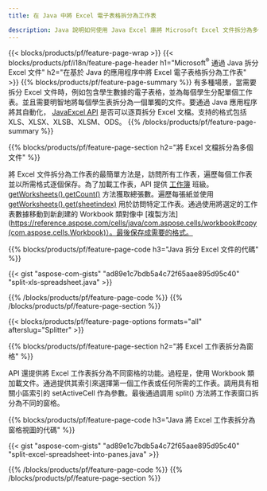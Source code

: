 ```yaml
---
title: 在 Java 中將 Excel 電子表格拆分為工作表

description: Java 說明如何使用 Java Excel 庫將 Microsoft Excel 文件拆分為多個文檔的源代碼
---
```

{{< blocks/products/pf/feature-page-wrap >}}
{{< blocks/products/pf/i18n/feature-page-header h1="Microsoft<sup>&reg;</sup> 通過 Java 拆分 Excel 文件" h2="在基於 Java 的應用程序中將 Excel 電子表格拆分為工作表" >}}
{{% blocks/products/pf/feature-page-summary %}}
有多種場景，當需要拆分 Excel 文件時，例如包含學生數據的電子表格，並為每個學生分配單個工作表。並且需要明智地將每個學生表拆分為一個單獨的文件。要通過 Java 應用程序將其自動化， [JavaExcel API](/cells/java/) 是否可以逐頁拆分 Excel 文檔。支持的格式包括 XLS、XLSX、XLSB、XLSM、ODS。 
{{% /blocks/products/pf/feature-page-summary %}}

{{% blocks/products/pf/feature-page-section h2="將 Excel 文檔拆分為多個文件" %}}

將 Excel 文件拆分為工作表的最簡單方法是，訪問所有工作表，遍歷每個工作表並以所需格式逐個保存。為了加載工作表，API 提供 [工作簿](https://reference.aspose.com/cells/java/com.aspose.cells/Workbook) 班級。 [getWorksheets().getCount()](https://reference.aspose.com/cells/java/com.aspose.cells/worksheetcollection#Count) 方法獲取總張數。遍歷每張紙並使用 [getWorksheets().get(sheetindex)](https://reference.aspose.com/cells/java/com.aspose.cells/worksheetcollection#get) 用於訪問特定工作表。通過使用將選定的工作表數據移動到新創建的 Workbook 類對像中 [複製方法](https://reference.aspose.com/cells/java/com.aspose.cells/workbook#copy(com.aspose.cells.Workbook)）。最後保存成需要的格式。

{{% blocks/products/pf/feature-page-code h3="Java 拆分 Excel 文件的代碼" %}}

{{< gist "aspose-com-gists" "ad89e1c7bdb5a4c72f65aae895d95c40" "split-xls-spreadsheet.java" >}}

{{% /blocks/products/pf/feature-page-code %}}
{{% /blocks/products/pf/feature-page-section %}}

{{< blocks/products/pf/feature-page-options formats="all" afterslug="Splitter" >}}

{{% blocks/products/pf/feature-page-section h2="將 Excel 工作表拆分為窗格" %}}

API 還提供將 Excel 工作表拆分為不同窗格的功能。過程是，使用 Workbook 類加載文件。通過提供其索引來選擇第一個工作表或任何所需的工作表。調用具有相關小區索引的 setActiveCell 作為參數。最後通過調用 split() 方法將工作表窗口拆分為不同的窗格。

{{% blocks/products/pf/feature-page-code h3="Java 將 Excel 工作表拆分為窗格視圖的代碼" %}}

{{< gist "aspose-com-gists" "ad89e1c7bdb5a4c72f65aae895d95c40" "split-excel-spreadsheet-into-panes.java" >}}

{{% /blocks/products/pf/feature-page-code %}}
{{% /blocks/products/pf/feature-page-section %}}

